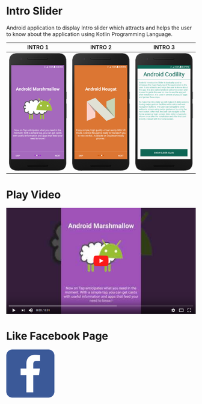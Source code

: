 # Intro Slider
Android application to display Intro slider which attracts and helps the user to know about the application using Kotlin Programming Language.

INTRO 1     |  INTRO 2 |  INTRO 3 |
:---------:|:----------:|:---------:
![](https://github.com/AndroidCodility/IntroSlider/blob/master/design/intro1.png?raw=true)  |  ![](https://github.com/AndroidCodility/IntroSlider/blob/master/design/intro2.png?raw=true) |  ![](https://github.com/AndroidCodility/IntroSlider/blob/master/design/main.png?raw=true) 

# Play Video
[![](https://github.com/AndroidCodility/IntroSlider/blob/master/design/intro_slider.png?raw=true)](https://youtu.be/9wNrOKA7CsM "Click here to watch")

# Like Facebook Page
[![](https://github.com/AndroidCodility/Barchart-Graph/blob/master/design/fb.png?raw=true)](https://www.facebook.com/androidcodility/ "Click here")
